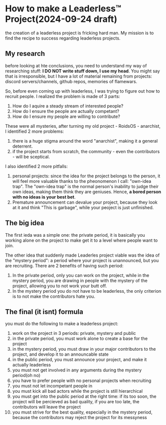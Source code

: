 # How to make a Leaderless™ Project(2024-09-24 draft)
the creation of a leaderless project is fricking hard man. My mission is to find the recipe to success regarding leaderless projects.

## My research
before looking at hte conclusions, you need to understand my way of researching stuff: **I DO NOT write stuff down, I use my head**. You might say that is irresponsible, but I have a lot of material remaining from projects: discord servers/channels, github repos, memories of flamewars.

So, before even coming up with leaderless, I was trying to figure out how to recruit people. I realized the problem is made of 3 parts:

1. How do I aquire a steady stream of interested people?
2. How do I ensure the people are actually competant?
3. How do I ensure my people are willing to contribute?

These were all mysteries, after turning my old project - RoidsOS - anarchist, I identified 2 more problems:

1. there is a huge stigma around the word "anarchist", making it a general deterrent.
2. if the project starts from scratch, the community - even the contributors - will be sceptical.

I also identified 2 more pitfalls:
1. personal projects: since the idea for the project belongs to the person, it will feel more valuable thanks to the pheonomenon I call: "own-idea trap". The "own-idea trap" is the normal person's inability to judge their own ideas, making them think they are geniuses. Hence, **a bored person with no ideas is your best bet**.
2. Premature announcement can devalue your project, because they look at it and think "This is garbage", while your peoject is just unfinished.

## The big idea
The first ieda was a simple one: the private period, it is basically you working alone on the project to make get it to a level where people want to join.

The other idea that suddenly made Leaderles project viable was the idea of the "mystery period": a period where your project is unannounced, but you are recruiting. There are 2 benefits of having such period:
1. In the private period, only you can work on the project, while in the mystery period, you are drawing in people with the mystery of the project, allowing you to not work your butt off.
2. In the mystery period you do not have to be leaderless, the only criterion is to not make the contributors hate you.

## The final (it isnt) formula
you must do the following to make a leaderless project:
1. work on the project in 3 periods: private, mystery and public
2. in the private period, you must work alone to create a base for the project
3. in the mystery period, you must draw in your major contributors to the project, and develop it to an announcable state
4. in the public period, you must announce your project, and make it actually leaderless
5. you must not get involved in any arguments during the mystery period(oh no)
6. you have to prefer people with no personal projects when recruiting
7. you must not let incompetant people in
8. you must kick all bad actors while the project is still hierarchical
9. you must get into the public period at the right time: if its too soon, the project will be percieved as bad quality, if you are too late, the contributors will leave the project
10. you must strive for the best quality, especially in the mystery period, because the contributors may reject the project for its messyness



